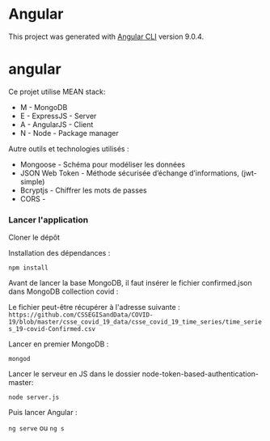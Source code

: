 # Angular
This project was generated with [Angular CLI](https://github.com/angular/angular-cli) version 9.0.4.

# angular
Ce projet utilise MEAN stack:

* M - MongoDB
* E - ExpressJS - Server 
* A - AngularJS - Client 
* N - Node - Package manager

Autre outils et technologies utilisés :
* Mongoose - Schéma pour modéliser les données
* JSON Web Token - Méthode sécurisée d’échange d’informations,  (jwt-simple)
* Bcryptjs - Chiffrer les mots de passes
* CORS - 

### Lancer l'application
Cloner le dépôt

Installation des dépendances :

`npm install`

Avant de lancer la base MongoDB, il faut insérer le fichier confirmed.json dans MongoDB collection covid :

Le fichier peut-être récupérer à l'adresse suivante : `https://github.com/CSSEGISandData/COVID-19/blob/master/csse_covid_19_data/csse_covid_19_time_series/time_series_19-covid-Confirmed.csv`

Lancer en premier MongoDB :

`mongod`

Lancer le serveur en JS dans le dossier node-token-based-authentication-master:

`node server.js`

Puis lancer Angular :

`ng serve` ou `ng s`







